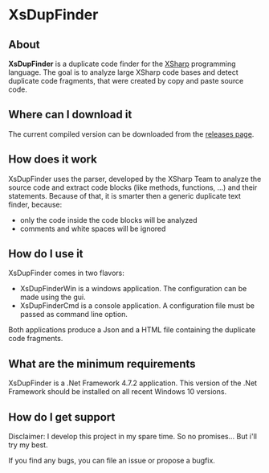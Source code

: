 # XsDupFinder

## About

**XsDupFinder** is a duplicate code finder for the [XSharp](https://www.xsharp.info/) programming language. 
The goal is to analyze large XSharp code bases and detect duplicate code fragments, that were created by copy and paste source code.

## Where can I download it

The current compiled version can be downloaded from the [releases page](https://github.com/VolkmarR/XsDupFinder/releases/latest).

## How does it work

XsDupFinder uses the parser, developed by the XSharp Team to analyze the source code and extract code blocks (like methods, functions, ...) and their statements. 
Because of that, it is smarter then a generic duplicate text finder, because:
* only the code inside the code blocks will be analyzed
* comments and white spaces will be ignored

## How do I use it

XsDupFinder comes in two flavors:

* XsDupFinderWin is a windows application. The configuration can be made using the gui.
* XsDupFinderCmd is a console application. A configuration file must be passed as command line option. 

Both applications produce a Json and a HTML file containing the duplicate code fragments.

## What are the minimum requirements

XsDupFinder is a .Net Framework 4.7.2 application. This version of the .Net Framework should be installed on all recent Windows 10 versions.

## How do I get support

Disclaimer: I develop this project in my spare time. So no promises... But i'll try my best. 

If you find any bugs, you can file an issue or propose a bugfix.